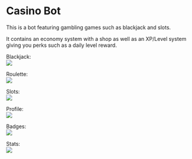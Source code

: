 # Casino Bot

This is a bot featuring gambling games such as blackjack and slots. 

It contains an economy system with a shop as well as an XP/Level system giving you perks such as a daily level reward.

Blackjack:  
![](https://i.imgur.com/vgokimI.png)
  
Roulette:  
![](https://i.imgur.com/FVsN56y.png)
  
Slots:  
![](https://i.imgur.com/ndujf3c.png)
  
Profile:  
![](https://i.imgur.com/04vA481.png)
  
Badges:  
![](https://i.imgur.com/P3YlZeM.png)
  
Stats:  
![](https://i.imgur.com/IB7kCRo.png)
